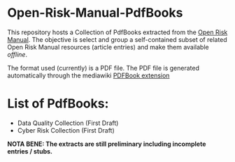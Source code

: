 # Open-Risk-Manual-PdfBooks
This repository hosts a Collection of PdfBooks extracted from the [Open Risk Manual](https://www.openriskmanual.org/wiki/Main_Page). The objective is select and group a self-contained subset of related Open Risk Manual resources (article entries) and make them available _offline_.

The format used (currently) is a PDF file. The PDF file is generated automatically through the mediawiki [PDFBook extension](https://www.mediawiki.org/wiki/Extension:PdfBook) 

# List of PdfBooks:
* Data Quality Collection (First Draft)
* Cyber Risk Collection (First Draft)



**NOTA BENE: The extracts are still preliminary including incomplete entries / stubs.**

